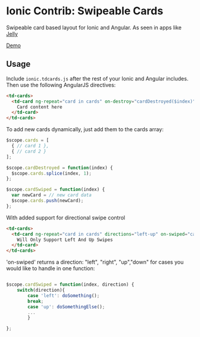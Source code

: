 Ionic Contrib: Swipeable Cards
===================

Swipeable card based layout for Ionic and Angular. As seen in apps like [Jelly](http://jelly.co/)

[Demo](http://codepen.io/ionic/pen/nxEdH)

## Usage

Include `ionic.tdcards.js` after the rest of your Ionic and Angular includes. Then use the following AngularJS directives:

```html
<td-cards>
  <td-card ng-repeat="card in cards" on-destroy="cardDestroyed($index)" on-swipe="cardSwiped($index)">
    Card content here
  </td-card>
</td-cards>
```

To add new cards dynamically, just add them to the cards array:

```javascript
$scope.cards = [
  { // card 1 },
  { // card 2 }
];

$scope.cardDestroyed = function(index) {
  $scope.cards.splice(index, 1);
};

$scope.cardSwiped = function(index) {
  var newCard = // new card data
  $scope.cards.push(newCard);
};
```
With added support for directional swipe control

```html
<td-cards>
  <td-card ng-repeat="card in cards" directions="left-up" on-swiped="cardSwiped($index, direction)">
    Will Only Support Left And Up Swipes
  </td-card>
</td-cards>
```
'on-swiped' returns a direction: "left", "right", "up","down" for cases you would like 
to handle in one function: 
```javascript

$scope.cardSwiped = function(index, direction) {
 	switch(direction){
 		case 'left': doSomething();
 		break;
 		case 'up': doSomethingElse();
 		...
 		}

};
```




